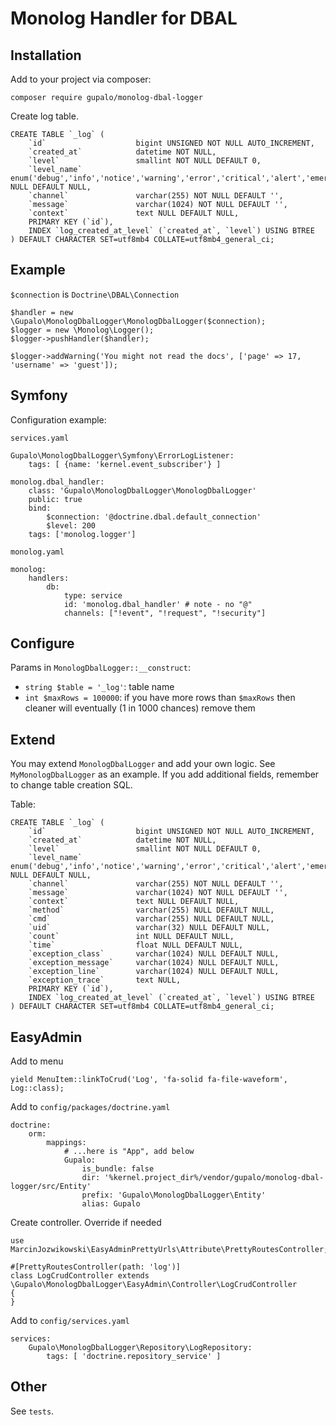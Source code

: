 Monolog Handler for DBAL
========================

Installation
------------

Add to your project via composer:

    composer require gupalo/monolog-dbal-logger

Create log table.

    CREATE TABLE `_log` (
        `id`                    bigint UNSIGNED NOT NULL AUTO_INCREMENT,
        `created_at`            datetime NOT NULL,
        `level`                 smallint NOT NULL DEFAULT 0,
        `level_name`            enum('debug','info','notice','warning','error','critical','alert','emergency') NULL DEFAULT NULL,
        `channel`               varchar(255) NOT NULL DEFAULT '',
        `message`               varchar(1024) NOT NULL DEFAULT '',
        `context`               text NULL DEFAULT NULL,
        PRIMARY KEY (`id`),
        INDEX `log_created_at_level` (`created_at`, `level`) USING BTREE
    ) DEFAULT CHARACTER SET=utf8mb4 COLLATE=utf8mb4_general_ci;


Example
-------

`$connection` is `Doctrine\DBAL\Connection` 

    $handler = new \Gupalo\MonologDbalLogger\MonologDbalLogger($connection);
    $logger = new \Monolog\Logger();
    $logger->pushHandler($handler);
    
    $logger->addWarning('You might not read the docs', ['page' => 17, 'username' => 'guest']);

Symfony
-------

Configuration example:

`services.yaml`

    Gupalo\MonologDbalLogger\Symfony\ErrorLogListener:
        tags: [ {name: 'kernel.event_subscriber'} ]

    monolog.dbal_handler:
        class: 'Gupalo\MonologDbalLogger\MonologDbalLogger'
        public: true
        bind:
            $connection: '@doctrine.dbal.default_connection'
            $level: 200
        tags: ['monolog.logger']

`monolog.yaml`

    monolog:
        handlers:
            db:
                type: service
                id: 'monolog.dbal_handler' # note - no "@"
                channels: ["!event", "!request", "!security"]

Configure
---------

Params in `MonologDbalLogger::__construct`:

* `string $table = '_log'`: table name 
* `int $maxRows = 100000`: if you have more rows than `$maxRows` then cleaner will eventually (1 in 1000 chances) remove them

Extend
------

You may extend `MonologDbalLogger` and add your own logic. See `MyMonologDbalLogger` as an example.
If you add additional fields, remember to change table creation SQL.

Table:

    CREATE TABLE `_log` (
        `id`                    bigint UNSIGNED NOT NULL AUTO_INCREMENT,
        `created_at`            datetime NOT NULL,
        `level`                 smallint NOT NULL DEFAULT 0,
        `level_name`            enum('debug','info','notice','warning','error','critical','alert','emergency') NULL DEFAULT NULL,
        `channel`               varchar(255) NOT NULL DEFAULT '',
        `message`               varchar(1024) NOT NULL DEFAULT '',
        `context`               text NULL DEFAULT NULL,
        `method`                varchar(255) NULL DEFAULT NULL,
        `cmd`                   varchar(255) NULL DEFAULT NULL,
        `uid`                   varchar(32) NULL DEFAULT NULL,
        `count`                 int NULL DEFAULT NULL,
        `time`                  float NULL DEFAULT NULL,
        `exception_class`       varchar(1024) NULL DEFAULT NULL,
        `exception_message`     varchar(1024) NULL DEFAULT NULL,
        `exception_line`        varchar(1024) NULL DEFAULT NULL,
        `exception_trace`       text NULL,
        PRIMARY KEY (`id`),
        INDEX `log_created_at_level` (`created_at`, `level`) USING BTREE
    ) DEFAULT CHARACTER SET=utf8mb4 COLLATE=utf8mb4_general_ci;

EasyAdmin
---------

Add to menu

    yield MenuItem::linkToCrud('Log', 'fa-solid fa-file-waveform', Log::class);

Add to `config/packages/doctrine.yaml`

    doctrine:
        orm:
            mappings:
                # ...here is "App", add below
                Gupalo:
                    is_bundle: false
                    dir: '%kernel.project_dir%/vendor/gupalo/monolog-dbal-logger/src/Entity'
                    prefix: 'Gupalo\MonologDbalLogger\Entity'
                    alias: Gupalo

Create controller. Override if needed

    use MarcinJozwikowski\EasyAdminPrettyUrls\Attribute\PrettyRoutesController;

    #[PrettyRoutesController(path: 'log')]
    class LogCrudController extends \Gupalo\MonologDbalLogger\EasyAdmin\Controller\LogCrudController
    {
    }

Add to `config/services.yaml`

    services:
        Gupalo\MonologDbalLogger\Repository\LogRepository:
            tags: [ 'doctrine.repository_service' ]

Other
-----

See `tests`.
